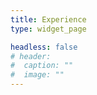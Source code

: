 ```yaml
---
title: Experience
type: widget_page

headless: false
# header:
#  caption: ""
#  image: ""
---
```


